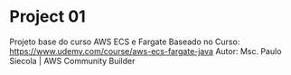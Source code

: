 # Project 01
Projeto base do curso AWS ECS e Fargate
Baseado no Curso: https://www.udemy.com/course/aws-ecs-fargate-java
Autor: Msc. Paulo Siecola | AWS Community Builder